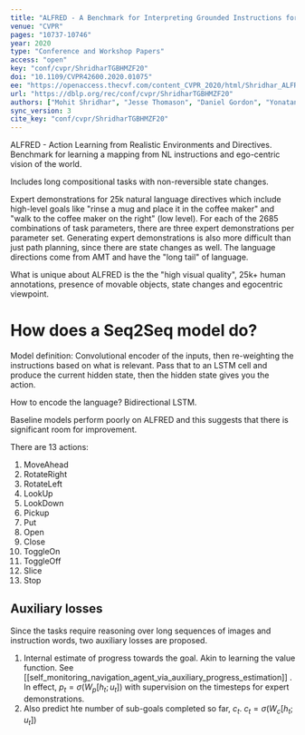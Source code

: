 ```yaml
---
title: "ALFRED - A Benchmark for Interpreting Grounded Instructions for Everyday Tasks."
venue: "CVPR"
pages: "10737-10746"
year: 2020
type: "Conference and Workshop Papers"
access: "open"
key: "conf/cvpr/ShridharTGBHMZF20"
doi: "10.1109/CVPR42600.2020.01075"
ee: "https://openaccess.thecvf.com/content_CVPR_2020/html/Shridhar_ALFRED_A_Benchmark_for_Interpreting_Grounded_Instructions_for_Everyday_Tasks_CVPR_2020_paper.html"
url: "https://dblp.org/rec/conf/cvpr/ShridharTGBHMZF20"
authors: ["Mohit Shridhar", "Jesse Thomason", "Daniel Gordon", "Yonatan Bisk", "Winson Han", "Roozbeh Mottaghi", "Luke Zettlemoyer", "Dieter Fox"]
sync_version: 3
cite_key: "conf/cvpr/ShridharTGBHMZF20"
---
```

ALFRED - Action Learning from Realistic Environments and Directives. Benchmark for learning a mapping from NL instructions and ego-centric vision of the world.

Includes long compositional tasks with non-reversible state changes.

Expert demonstrations for 25k natural language directives which include high-level goals like "rinse a mug and place it in the coffee maker" and "walk to the coffee maker on the right" (low level). For each of the 2685 combinations of task parameters, there are three expert demonstrations per parameter set. Generating expert demonstrations is also more difficult than just path planning, since there are state changes as well. The language directions come from AMT and have the "long tail" of language.

What is unique about ALFRED is the the "high visual quality", 25k+ human annotations, presence of movable objects, state changes and egocentric viewpoint.

# How does a Seq2Seq model do?

Model definition: Convolutional encoder of the inputs, then re-weighting the instructions based on what is relevant. Pass that to an LSTM cell and produce the current hidden state, then the hidden state gives you the action.

How to encode the language? Bidirectional LSTM.

Baseline models perform poorly on ALFRED and this suggests that there is significant room for improvement.

There are 13 actions:

 1. MoveAhead
 2. RotateRight
 3. RotateLeft
 4. LookUp
 5. LookDown
 6. Pickup
 7. Put
 8. Open
 9. Close
 10. ToggleOn
 11. ToggleOff
 12. Slice
 13. Stop

## Auxiliary losses

Since the tasks require reasoning over long sequences of images and instruction words, two auxiliary losses are proposed.

1. Internal estimate of progress towards the goal. Akin to learning the value function. See [[self_monitoring_navigation_agent_via_auxiliary_progress_estimation]] . In effect, $p_t = \sigma(W_p [h_t; u_t])$ with supervision on the timesteps for expert demonstrations.
3. Also predict hte number of sub-goals completed so far, $c_t$. $c_t = \sigma(W_c [h_t; u_t])$
